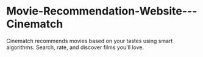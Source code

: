 # Movie-Recommendation-Website---Cinematch
Cinematch recommends movies based on your tastes using smart algorithms. Search, rate, and discover films you'll love.
